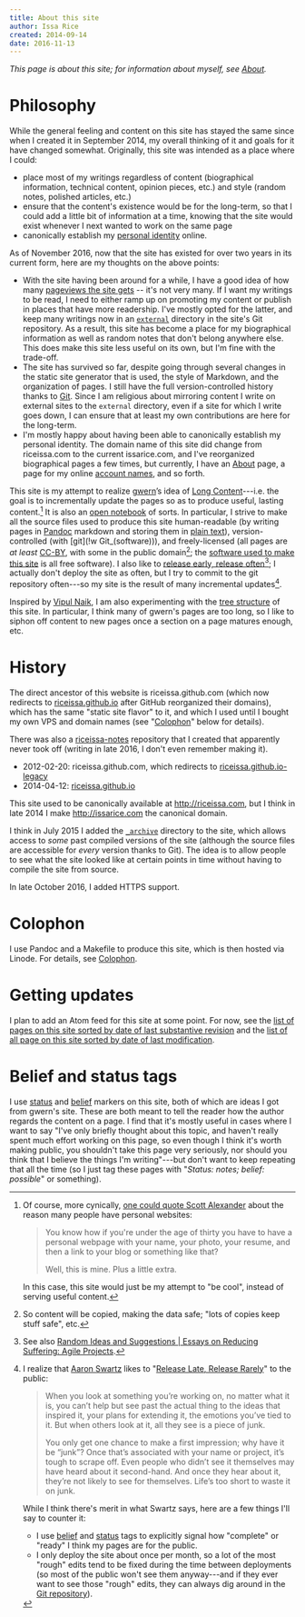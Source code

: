 ```yaml
---
title: About this site
author: Issa Rice
created: 2014-09-14
date: 2016-11-13
---
```


*This page is about this site; for information about myself, see [About]().*

# Philosophy

While the general feeling and content on this site has stayed the same since
when I created it in September 2014, my overall thinking of it and goals for it
have changed somewhat.
Originally, this site was intended as a place where I could:

  * place most of my writings regardless of content (biographical information,
    technical content, opinion pieces, etc.) and style (random notes, polished
    articles, etc.)
  * ensure that the content's existence would be for the long-term, so that I
    could add a little bit of information at a time, knowing that the site
    would exist whenever I next wanted to work on the same page
  * canonically establish my [personal identity][cm_personal_web] online.

As of November 2016, now that the site has existed for over two years in its
current form, here are my thoughts on the above points:

  * With the site having been around for a while, I have a good idea of how
    many [pageviews the site gets](analytics-for-this-site) -- it's not very
    many.
    If I want my writings to be read, I need to either ramp up on promoting my
    content or publish in places that have more readership.
    I've mostly opted for the latter, and keep many writings now in an
    [`external`][external] directory in the site's Git repository.
    As a result, this site has become a place for my biographical information
    as well as random notes that don't belong anywhere else.
    This does make this site less useful on its own, but I'm fine with the
    trade-off.
  * The site has survived so far, despite going through several changes in the
    static site generator that is used, the style of Markdown, and the
    organization of pages.
    I still have the full version-controlled history thanks to [Git]().
    Since I am religious about mirroring content I write on external sites to
    the `external` directory, even if a site for which I write goes down, I can
    ensure that at least my own contributions are here for the long-term.
  * I'm mostly happy about having been able to canonically establish my
    personal identity.
    The domain name of this site did change from riceissa.com to the current
    issarice.com, and I've reorganized biographical pages a few times, but
    currently, I have an [About]() page, a page for my online [account
    names](), and so forth.

This site is my attempt to realize [gwern]’s idea of [Long
Content]()---i.e. the goal is to incrementally update the pages so as to
produce useful, lasting content.[^cy] It is also an [open notebook](http://wcm1.web.rice.edu/open-notebook-history.html) of sorts. In particular, I strive to make
all the source files used to produce this site human-readable (by
writing pages in [Pandoc] markdown and storing them in [plain text](http://wcm1.web.rice.edu/my-academic-book-in-plain-text.html)), version-controlled (with [git](!w Git_\(software\))), and
freely-licensed (all pages are *at least* [CC-BY], with some in the public
domain[^copy]; the [software used to make this site](colophon) is all
free software).  I also like to [release early, release often][rero][^agile]; I
actually don't deploy the site as often, but I try to commit to the git
repository often---so my site is the result of many incremental updates[^aaron].

[^agile]: See also [Random Ideas and Suggestions | Essays on Reducing Suffering: Agile Projects](http://reducing-suffering.org/random-ideas-and-suggestions/#Agile_projects).

[^aaron]: I realize that [Aaron Swartz](http://www.aaronsw.com/weblog/archive) likes to "[Release Late, Release Rarely](http://www.aaronsw.com/weblog/rlrr)" to the public:

    > When you look at something you’re working on, no matter what it
    > is, you can’t help but see past the actual thing to the ideas that
    > inspired it, your plans for extending it, the emotions you’ve tied
    > to it. But when others look at it, all they see is a piece of
    > junk.
    >
    > You only get one chance to make a first impression; why have it be
    > “junk”? Once that’s associated with your name or project, it’s
    > tough to scrape off. Even people who didn’t see it themselves may
    > have heard about it second-hand. And once they hear about it,
    > they’re not likely to see for themselves. Life’s too short to
    > waste it on junk.

    While I think there's merit in what Swartz says, here are a few things I'll say to counter it:

    - I use [belief]() and [status]() tags to explicitly signal how "complete" or "ready" I think my pages are for the public.
    - I only deploy the site about once per month, so a lot of the most "rough" edits tend to be fixed during the time between deployments (so most of the public won't see them anyway---and if they ever want to see those "rough" edits, they can always dig around in the [Git repository](https://github.com/riceissa/issarice.com)).


[^cy]: Of course, more cynically, [one could quote Scott Alexander](https://web.archive.org/web/20130118212124/http://raikoth.net/) about the reason many people have personal websites:

    > You know how if you're under the age of thirty you have to have a
    > personal webpage with your name, your photo, your resume, and then
    > a link to your blog or something like that?
    >
    > Well, this is mine. Plus a little extra.

    In this case, this site would just be my attempt to "be cool",
    instead of serving useful content.

[^copy]: So content will be copied, making the data safe; "lots of copies keep stuff safe", etc.

Inspired by [Vipul Naik](http://vipulnaik.com), I am also experimenting with the [tree structure](./using-a-tree-structure-for-websites) of this site. In particular, I think many of gwern's pages are too long, so I like to siphon off content to new pages once a section on a page matures enough, etc.

# History

The direct ancestor of this website is riceissa.github.com (which now redirects
to [riceissa.github.io][gh_site] after GitHub reorganized their domains), which
has the same "static site flavor" to it, and which I used until I bought my own
VPS and domain names (see "[Colophon](#colophon)" below for details).

There was also a [riceissa-notes](https://github.com/riceissa/riceissa-notes)
repository that I created that apparently never took off (writing in late 2016,
I don't even remember making it).

* 2012-02-20: riceissa.github.com, which redirects to
  [riceissa.github.io-legacy](https://github.com/riceissa/riceissa.github.io-legacy)
* 2014-04-12:
  [riceissa.github.io](https://github.com/riceissa/riceissa.github.io)

This site used to be canonically available at <http://riceissa.com>, but I
think in late 2014 I make <http://issarice.com> the canonical domain.

I think in July 2015 I added the [`_archive`](https://issarice.com/_archive/)
directory to the site, which allows access to *some* past compiled versions of
the site (although the source files are accessible for *every* version thanks
to Git).
The idea is to allow people to see what the site looked like at certain points
in time without having to compile the site from source.

In late October 2016, I added HTTPS support.

# Colophon

I use Pandoc and a Makefile to produce this site, which is then hosted via Linode.
For details, see [Colophon]().

# Getting updates

I plan to add an Atom feed for this site at some point.
For now, see the [list of pages on this site sorted by date of last substantive
revision][subs] and the [list of all page on this site sorted by date of last
modification][mod].

<!-- I have an [Atom feed](http://issarice.com/atom.xml) for this site. -->
<!-- For more ways to get updates, see [Feed](). -->

# Belief and status tags

I use [status]() and [belief]() markers on this site, both of which
are ideas I got from gwern's site. These are both meant to tell the
reader how the author regards the content on a page. I find that it's
mostly useful in cases where I want to say "I've only briefly thought
about this topic, and haven't really spent much effort working on this
page, so even though I think it's worth making public, you shouldn't
take this page very seriously, nor should you think that I believe the
things I'm writing"---but don't want to keep repeating that all the time
(so I just tag these pages with "*Status: notes; belief: possible*" or
something).

[cc-by]: https://creativecommons.org/licenses/by/4.0/
[external]: https://github.com/riceissa/issarice.com/tree/master/external
[gh_site]: https://riceissa.github.io/
[gwern]: http://gwern.net
[mod]: _all
[pandoc]: http://johnmacfarlane.net/pandoc/
[rero]: https://en.wikipedia.org/wiki/Release_early,_release_often
[subs]: _all_date
[cm_personal_web]: http://info.cognitomentoring.org/wiki/Creating_your_personal_website

